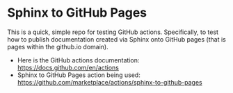 # Sphinx to GitHub Pages
This is a quick, simple repo for testing GitHub actions. Specifically, to test how to publish documentation created via Sphinx onto GitHub pages (that is pages within the github.io domain).

- Here is the GitHub actions documentation: https://docs.github.com/en/actions
- Sphinx to GitHub Pages action being used: https://github.com/marketplace/actions/sphinx-to-github-pages
